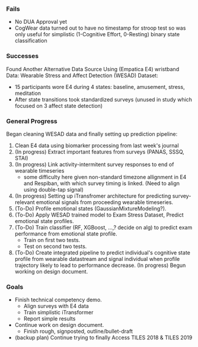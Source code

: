 ### Fails
- No DUA Approval yet
- CogWear data turned out to have no timestamp for stroop test so was only useful for simplistic (1-Cognitive Effort, 0-Resting) binary state classification

### Successes
Found Another Alternative Data Source Using (Empatica E4) wristband Data:
Wearable Stress and Affect Detection (WESAD) Dataset:
- 15 participants wore E4 during 4 states: baseline, amusement, stress, meditation
- After state transitions took standardized surveys (unused in study which focused on 3 affect state detection)

### General Progress
Began cleaning WESAD data and finally setting up prediction pipeline:
  1. Clean E4 data using biomarker processing from last week's journal
  2. (In progress) Extract important features from surveys (PANAS, SSSQ, STAI)
  3. (In progress) Link activity-intermitent survey responses to end of wearable timeseries
     - some difficulty here given non-standard timezone allignment in E4 and Respiban, with which survey timing is linked. (Need to align using double-tap signal)
  4. (In progress) Setting up iTransfromer architecture for predicting survey-relevant emotional signals from proceeding wearable timeseries.
  5. (To-Do) Profile emotional states (GaussianMixtureModeling?).
  6. (To-Do) Apply WESAD trained model to Exam Stress Dataset, Predict emotional state profiles.
  7. (To-Do) Train classifier (RF, XGBoost, ...,? decide on alg) to predict exam performance from emotional state profile.
     - Train on first two tests.
     - Test on second two tests.
  8. (To-Do) Create integrated pipeline to predict individual's cognitive state profile from wearable datastream and signal individual when profile trajectory likely to lead to performance decrease.
(In progress) Begun working on design document.

### Goals
- Finish technical competency demo.
  - Align surveys with E4 data
  - Train simplistic iTransformer
  - Report simple results
- Continue work on design document.
  - Finish rough, signposted, outline/bullet-draft
- (backup plan) Continue trying to finally Access TILES 2018 & TILES 2019